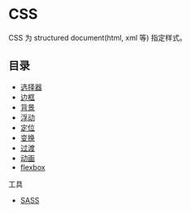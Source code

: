 # CSS

CSS 为 structured document(html, xml 等) 指定样式。

## 目录

- [选择器](selectors.md)
- [边框](borders.md)
- [背景](backgrounds.md)
- [浮动](floats.md)
- [定位](positioning.md)
- [变换](transforms.md)
- [过渡](transitions.md)
- [动画](animations.md)
- [flexbox](flexbox.md)

工具

- [SASS](sass.md)
